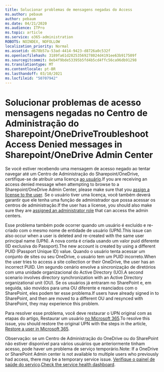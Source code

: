 ```yaml
---
title: Solucionar problemas de mensagens negadas do Access
ms.author: pebaum
author: pebaum
ms.date: 04/21/2020
ms.audience: ITPro
ms.topic: article
ms.service: o365-administration
ROBOTS: NOINDEX, NOFOLLOW
localization_priority: Normal
ms.assetid: d678b57a-53ad-4414-9423-d8726a0c532f
ms.openlocfilehash: 3189fa61d28253569278024d4191ee63b917509f
ms.sourcegitcommit: 0eb4f9bde53395b5fd4b5cd4ffc56ca96db91298
ms.translationtype: MT
ms.contentlocale: pt-BR
ms.lasthandoff: 03/10/2021
ms.locfileid: "50707942"
---
```

# <a name="troubleshoot-access-denied-messages-in-sharepointonedrive-admin-center"></a><span data-ttu-id="80106-102">Solucionar problemas de acesso mensagens negadas no Centro de Administração do Sharepoint/OneDrive</span><span class="sxs-lookup"><span data-stu-id="80106-102">Troubleshoot Access Denied messages in Sharepoint/OneDrive Admin Center</span></span>

<span data-ttu-id="80106-103">Se você estiver recebendo uma mensagem de acesso negado ao tentar navegar até um Centro de Administração do Sharepoint/OneDrive, certifique-se de atribuir uma licença [ao usuário](https://docs.microsoft.com/microsoft-365/admin/add-users/add-users).</span><span class="sxs-lookup"><span data-stu-id="80106-103">If you are receiving an access denied message when attempting to browse to a Sharepoint/OneDrive Admin Center, please make sure that you [assign a license to the user](https://docs.microsoft.com/microsoft-365/admin/add-users/add-users).</span></span> <span data-ttu-id="80106-104">Se o usuário tiver uma licença, você [](https://docs.microsoft.com/microsoft-365/admin/add-users/about-admin-roles) também deverá garantir que ele tenha uma função de administrador que possa acessar os centros de administração.</span><span class="sxs-lookup"><span data-stu-id="80106-104">If the user has a license, you should also make sure they are [assigned an administrator role](https://docs.microsoft.com/microsoft-365/admin/add-users/about-admin-roles) that can access the admin centers.</span></span>

<span data-ttu-id="80106-105">Esse problema também pode ocorrer quando um usuário é excluído e re-criado com o mesmo nome de entidade de usuário (UPN).</span><span class="sxs-lookup"><span data-stu-id="80106-105">This issue can also occur when a user is deleted and re-created with the same user principal name (UPN).</span></span> <span data-ttu-id="80106-106">A nova conta é criada usando um valor puid diferente (ID exclusiva do Passport).</span><span class="sxs-lookup"><span data-stu-id="80106-106">The new account is created by using a different PUID (Passport Unique ID) value.</span></span> <span data-ttu-id="80106-107">Quando o usuário tenta acessar um conjunto de sites ou seu OneDrive, o usuário tem um PUID incorreto.</span><span class="sxs-lookup"><span data-stu-id="80106-107">When the user tries to access a site collection or their OneDrive, the user has an incorrect PUID.</span></span> <span data-ttu-id="80106-108">Um segundo cenário envolve a sincronização de diretórios com uma unidade organizacional do Active Directory (UO).</span><span class="sxs-lookup"><span data-stu-id="80106-108">A second scenario involves directory synchronization with an Active Directory organizational unit (OU).</span></span> <span data-ttu-id="80106-109">Se os usuários já entraram no SharePoint e, em seguida, são movidos para uma OU diferente e reanciados com o SharePoint, eles podem ter esse problema.</span><span class="sxs-lookup"><span data-stu-id="80106-109">If users have already signed in to SharePoint, and then are moved to a different OU and resynced with SharePoint, they may experience this problem.</span></span>

<span data-ttu-id="80106-110">Para resolver esse problema, você deve restaurar o UPN original com as etapas do artigo, Restaurar um usuário [no Microsoft 365](https://docs.microsoft.com/microsoft-365/admin/add-users/restore-user).</span><span class="sxs-lookup"><span data-stu-id="80106-110">To resolve this issue, you should restore the original UPN with the steps in the article, [Restore a user in Microsoft 365](https://docs.microsoft.com/microsoft-365/admin/add-users/restore-user).</span></span>

<span data-ttu-id="80106-111">Observação: se um Centro de Administração do OneDrive ou do SharePoint não estiver disponível para vários usuários que anteriormente tinham acesso, pode haver um problema de serviço temporário.</span><span class="sxs-lookup"><span data-stu-id="80106-111">Note: If a OneDrive or SharePoint Admin center is not available to multiple users who previously had access, there may be a temporary service issue.</span></span>  <span data-ttu-id="80106-112">[Verifique o painel de saúde do serviço](https://portal.office.com/adminportal/home#/servicehealth).</span><span class="sxs-lookup"><span data-stu-id="80106-112">[Check the service health dashboard](https://portal.office.com/adminportal/home#/servicehealth).</span></span>


